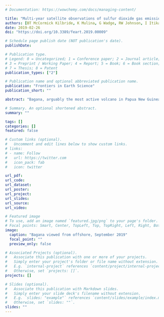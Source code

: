 ```yaml
---
# Documentation: https://wowchemy.com/docs/managing-content/

title: "Multi-year satellite observations of sulfur dioxide gas emissions and lava extrusion at Bagana volcano, Papua New Guinea"
authors: [BT McCormick Kilbride, K Mulina, G Wadge, RW Johnson, I Itikarai, M Edmonds]
date: 2019-02-26
doi: "https://doi.org/10.3389/feart.2019.00009"

# Schedule page publish date (NOT publication's date).
publishDate: 

# Publication type.
# Legend: 0 = Uncategorized; 1 = Conference paper; 2 = Journal article;
# 3 = Preprint / Working Paper; 4 = Report; 5 = Book; 6 = Book section;
# 7 = Thesis; 8 = Patent
publication_types: ["2"]

# Publication name and optional abbreviated publication name.
publication: "Frontiers in Earth Science"
publication_short: ""

abstract: "Bagana, arguably the most active volcano in Papua New Guinea, has been in a state of near-continuous eruption for over 150 years, with activity dominated by sluggish extrusion of thick blocky lava flows. If current extrusion rates are representative, the entire edifice may have been constructed in only 300–500 years. Bagana exhibits a remarkably high gas flux to the atmosphere, with persistent sulfur dioxide (SO2) emissions of several thousand tons per day. This combination of apparent youth and high outgassing fluxes is considered unusual among persistently active volcanoes worldwide. We have used satellite observations of SO2 emissions and thermal infrared radiant flux to explore the coupling of lava extrusion and gas emission at Bagana. The highest gas emissions (up to 10 kt/day) occur during co-extrusive intervals, suggesting a degree of coupling between lava and gas, but gas emissions remain relatively high (~2,500 t/d) during inter-eruptive pauses. These passive emissions, which clearly persist for decades if not centuries, require a large volume of degassing but non-erupting magma beneath the volcano with a substantial exsolved volatile phase to feed the remarkable SO2 outgassing: an additional ~1.7–2 km3 basaltic andesite would be required to supply the excess SO2 emissions we observe in our study interval (2005 to present). That this volatile phase can ascend freely to the surface under most conditions is likely to be key to Bagana's largely effusive style of activity, in contrast with other persistently active silicic volcanoes where explosive and effusive eruptive styles alternate."

# Summary. An optional shortened abstract.
summary: ""

tags: []
categories: []
featured: false

# Custom links (optional).
#   Uncomment and edit lines below to show custom links.
# links:
# - name: Follow
#   url: https://twitter.com
#   icon_pack: fab
#   icon: twitter

url_pdf:
url_code:
url_dataset:
url_poster:
url_project:
url_slides:
url_source:
url_video:

# Featured image
# To use, add an image named `featured.jpg/png` to your page's folder. 
# Focal points: Smart, Center, TopLeft, Top, TopRight, Left, Right, BottomLeft, Bottom, BottomRight.
image:
  caption: "Bagana viewed from offshore, September 2019"
  focal_point: ""
  preview_only: false

# Associated Projects (optional).
#   Associate this publication with one or more of your projects.
#   Simply enter your project's folder or file name without extension.
#   E.g. `internal-project` references `content/project/internal-project/index.md`.
#   Otherwise, set `projects: []`.
projects: []

# Slides (optional).
#   Associate this publication with Markdown slides.
#   Simply enter your slide deck's filename without extension.
#   E.g. `slides: "example"` references `content/slides/example/index.md`.
#   Otherwise, set `slides: ""`.
slides: ""
---
```

